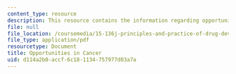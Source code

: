 ```yaml
---
content_type: resource
description: This resource contains the information regarding opportunities in cancer
file: null
file_location: /coursemedia/15-136j-principles-and-practice-of-drug-development-fall-2013/d114a2b0accf6c181134757977d03a7a_MIT15_136JF13_Opp_Cancer.pdf
file_type: application/pdf
resourcetype: Document
title: Opportunities in Cancer
uid: d114a2b0-accf-6c18-1134-757977d03a7a
---
```

